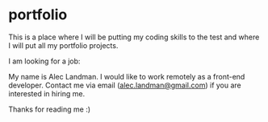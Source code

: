 # portfolio

This is a place where I will be putting my coding skills to the test and where I will put all my portfolio projects.

I am looking for a job:

My name is Alec Landman. I would like to work remotely as a front-end developer. Contact me via email (alec.landman@gmail.com) if you are interested in hiring me.

Thanks for reading me :)
